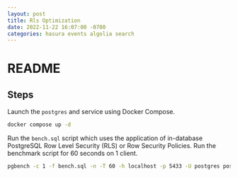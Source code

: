```yaml
---
layout: post
title: Rls Optimization
date: 2022-11-22 16:07:00 -0700
categories: hasura events algolia search
---
```

# README #

## Steps ##

Launch the `postgres` and service using Docker Compose.

```bash
docker compose up -d
```

Run the `bench.sql` script which uses the application of in-database
PostgreSQL Row Level Security (RLS) or Row Security Policies.  Run the
benchmark script for 60 seconds on 1 client.

```bash
pgbench -c 1 -f bench.sql -n -T 60 -h localhost -p 5433 -U postgres postgres
```
